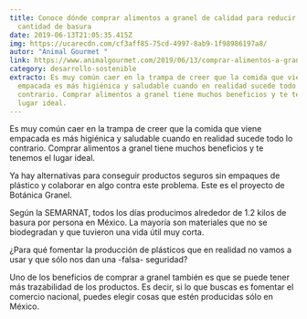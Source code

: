 ```yaml
---
title: Conoce dónde comprar alimentos a granel de calidad para reducir la
  cantidad de basura
date: 2019-06-13T21:05:35.415Z
img: https://ucarecdn.com/cf3aff85-75cd-4997-8ab9-1f98986197a8/
autor: "Animal Gourmet "
link: https://www.animalgourmet.com/2019/06/13/comprar-alimentos-a-granel/
category: desarrollo-sostenible
extracto: Es muy común caer en la trampa de creer que la comida que viene
  empacada es más higiénica y saludable cuando en realidad sucede todo lo
  contrario. Comprar alimentos a granel tiene muchos beneficios y te tenemos el
  lugar ideal.
---
```

Es muy común caer en la trampa de creer que la comida que viene empacada es más higiénica y saludable cuando en realidad sucede todo lo contrario. Comprar alimentos a granel tiene muchos beneficios y te tenemos el lugar ideal.

Ya hay alternativas para conseguir productos seguros sin empaques de plástico y colaborar en algo contra este problema. Este es el proyecto de Botánica Granel.

Según la SEMARNAT, todos los días producimos alrededor de 1.2 kilos de basura por persona en México. La mayoría son materiales que no se biodegradan y que tuvieron una vida útil muy corta.

¿Para qué fomentar la producción de plásticos que en realidad no vamos a usar y que sólo nos dan una -falsa- seguridad?

Uno de los beneficios de comprar a granel también es que se puede tener más trazabilidad de los productos. Es decir, si lo que buscas es fomentar el comercio nacional, puedes elegir cosas que estén producidas sólo en México.